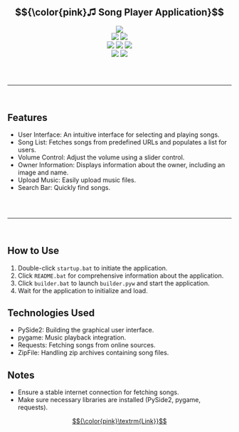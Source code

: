 ## $${\color{pink}♫ Song Player Application}$$
  
<div align="center">
  <img src="https://static.wixstatic.com/media/aeb5ff_672de2a1db884eadbdaf506a436e271a~mv2.gif">
  <br>
  <img src="https://img.shields.io/github/languages/top/boyratata/song?color=pink">
  <img src="https://img.shields.io/github/stars/boyratata/song?color=6d00c1&logoColor=pink">
  <br>
  <img src="https://img.shields.io/github/commit-activity/w/boyratata/song?color=pink">
  <img src="https://img.shields.io/github/license/boyratata/song?color=pink">
  <img src="https://img.shields.io/github/last-commit/boyratata/song?color=pink&logoColor=pink">
  <br>
  <img src="https://img.shields.io/github/issues/boyratata/song?color=pink&logoColor=pink">
  <img src="https://img.shields.io/github/issues-closed/boyratata/song?color=pink&logoColor=pink">
  <hr style="margin-top: 60px; margin-bottom: 60px;" noshade="" size="20" width="100%">
</div>

## Features

- User Interface: An intuitive interface for selecting and playing songs.
- Song List: Fetches songs from predefined URLs and populates a list for users.
- Volume Control: Adjust the volume using a slider control.
- Owner Information: Displays information about the owner, including an image and name.
- Upload Music: Easily upload music files.
- Search Bar: Quickly find songs.

<hr style="border-radius: 2%; margin-top: 60px; margin-bottom: 60px;" noshade="" size="20" width="100%">

## How to Use

1. Double-click `startup.bat` to initiate the application.
2. Click `README.bat` for comprehensive information about the application.
3. Click `builder.bat` to launch `builder.pyw` and start the application.
4. Wait for the application to initialize and load.

## Technologies Used

- PySide2: Building the graphical user interface.
- pygame: Music playback integration.
- Requests: Fetching songs from online sources.
- ZipFile: Handling zip archives containing song files.

## Notes

- Ensure a stable internet connection for fetching songs.
- Make sure necessary libraries are installed (PySide2, pygame, requests).

[$${\color{pink}\textrm{Link}}$$](https://discord.com/users/962552468292648990)
